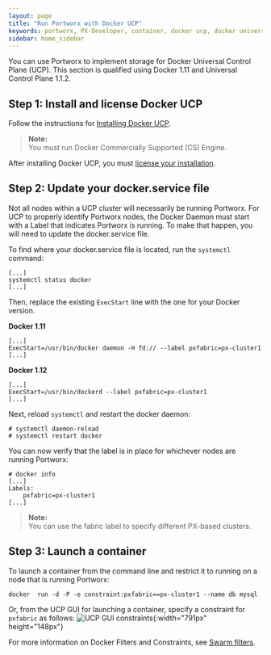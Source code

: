 ```yaml
---
layout: page
title: "Run Portworx with Docker UCP"
keywords: portworx, PX-Developer, container, docker ucp, docker universal control plane, storage
sidebar: home_sidebar
---
```


You can use Portworx to implement storage for Docker Universal Control Plane (UCP). This section is qualified using Docker 1.11 and Universal Control Plane 1.1.2.

## Step 1: Install and license Docker UCP

Follow the instructions for [Installing Docker UCP](https://docs.docker.com/ucp/installation/install-production).

>**Note:**<br/>You must run Docker Commercially Supported (CS) Engine.

After installing Docker UCP, you must [license your installation](https://docs.docker.com/ucp/installation/license).

## Step 2: Update your docker.service file

Not all nodes within a UCP cluster will necessarily be running Portworx. For UCP to properly identify Portworx nodes, the Docker Daemon must start with a Label that indicates Portworx is running. To make that happen, you will need to update the docker.service file.

To find where your docker.service file is located, run the `systemctl` command:

```
[...]
systemctl status docker
[...]

```
Then, replace the existing `ExecStart` line with the one for your Docker version.

**Docker 1.11**

```
[...]
ExecStart=/usr/bin/docker daemon -H fd:// --label pxfabric=px-cluster1
[...]
```

**Docker 1.12**

```
[...]
ExecStart=/usr/bin/dockerd --label pxfabric=px-cluster1
[...]
```

Next, reload `systemctl` and restart the docker daemon:

```
# systemctl daemon-reload
# systemctl restart docker
```

You can now verify that the label is in place for whichever nodes are running Portworx:

```
# docker info
[...]
Labels:
    pxfabric=px-cluster1
[...]
```


>**Note:**<br/>You can use the fabric label to specify different PX-based clusters.

## Step 3: Launch a container

To launch a container from the command line and restrict it to running on a node that is running Portworx:

```
docker  run -d -P -e constraint:pxfabric==px-cluster1 --name db mysql
```


Or, from the UCP GUI for launching a container, specify a constraint for `pxfabric` as follows:
![UCP GUI constraints](/images/constraints.png){:width="791px" height="148px"}

For more information on Docker Filters and Constraints, see [Swarm filters](https://docs.docker.com/swarm/scheduler/filter/).
